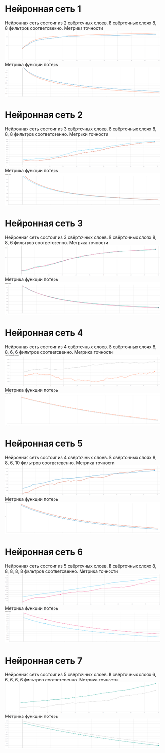 
# Нейронная сеть 1
Нейронная сеть состоит из 2 свёрточных слоев. В свёрточных слоях 8, 8 фильтров соответсвенно.
 Метрика точности
![Image alt](https://github.com/TorbenkoEgor/SMOMI_Lab_2/blob/master/logs/NN1-A-88.png)
Метрика функции потерь
![Image alt](https://github.com/TorbenkoEgor/SMOMI_Lab_2/blob/master/logs/NN1-L-88.png)
# Нейронная сеть 2
Нейронная сеть состоит из 3 свёрточных слоев. В свёрточных слоях 8, 8, 8 фильтров соответсвенно.
Метрики точности
![Image alt](https://github.com/TorbenkoEgor/SMOMI_Lab_2/blob/master/logs/NN2-A-888.png)
Метрика функции потерь
![Image alt](https://github.com/TorbenkoEgor/SMOMI_Lab_2/blob/master/logs/NN2-L-888.png)
# Нейронная сеть 3
Нейронная сеть состоит из 3 свёрточных слоев. В свёрточных слоях 8, 8, 6 фильтров соответсвенно.
Метрика точности
![Image alt](https://github.com/TorbenkoEgor/SMOMI_Lab_2/blob/master/logs/NN3-A-886.png)
Метрика функции потерь
![Image alt](https://github.com/TorbenkoEgor/SMOMI_Lab_2/blob/master/logs/NN3-L-886.png)
# Нейронная сеть 4
Нейронная сеть состоит из 4 свёрточных слоев. В свёрточных слоях 8, 8, 6, 6 фильтров соответсвенно.
Метрика точности
![Image alt](https://github.com/TorbenkoEgor/SMOMI_Lab_2/blob/master/logs/NN4-A-8866.png)
Метрика функции потерь
![Image alt](https://github.com/TorbenkoEgor/SMOMI_Lab_2/blob/master/logs/NN4-L-8866.png)
# Нейронная сеть 5
Нейронная сеть состоит из 4 свёрточных слоев. В свёрточных слоях 8, 8, 6, 10 фильтров соответсвенно.
Метрика точности
![Image alt](https://github.com/TorbenkoEgor/SMOMI_Lab_2/blob/master/logs/NN5-A-88610.png)
Метрика функции потерь
![Image alt](https://github.com/TorbenkoEgor/SMOMI_Lab_2/blob/master/logs/NN5-L-88610.png)
# Нейронная сеть 6
Нейронная сеть состоит из 5 свёрточных слоев. В свёрточных слоях 8, 8, 8, 8, 8 фильтров соответсвенно.
Метрика точности
![Image alt](https://github.com/TorbenkoEgor/SMOMI_Lab_2/blob/master/logs/NN6-A-88888.png)
Метрика функции потерь
![Image alt](https://github.com/TorbenkoEgor/SMOMI_Lab_2/blob/master/logs/NN6-L-88888.png)
# Нейронная сеть 7
Нейронная сеть состоит из 5 свёрточных слоев. В свёрточных слоях 6, 6, 6, 6, 6 фильтров соответсвенно.
Метрика точности
![Image alt](https://github.com/TorbenkoEgor/SMOMI_Lab_2/blob/master/logs/NN7-A-66666.png)
Метрика функции потерь
![Image alt](https://github.com/TorbenkoEgor/SMOMI_Lab_2/blob/master/logs/NN7-L-66666.png)
